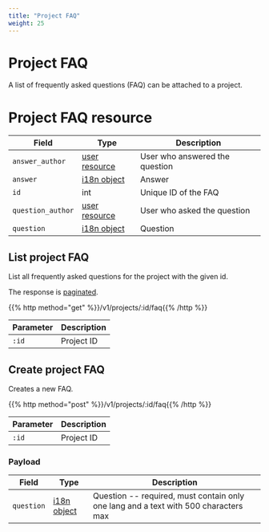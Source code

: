```yaml
---
title: "Project FAQ"
weight: 25
---
```


# Project FAQ

A list of frequently asked questions (FAQ) can be attached to a project.

# Project FAQ resource

| Field             | Type                   | Description                    |
| ----------------- | ---------------------- | ------------------------------ |
| `answer_author`   | [user resource](#user) | User who answered the question |
| `answer`          | [i18n object](#i18n)   | Answer                         |
| `id`              | int                    | Unique ID of the FAQ           |
| `question_author` | [user resource](#user) | User who asked the question    |
| `question`        | [i18n object](#i18n)   | Question                       |

## List project FAQ

List all frequently asked questions for the project with the given id.

The response is [paginated](#pagination).

{{% http method="get" %}}/v1/projects/:id/faq{{% /http %}}

| Parameter | Description |
| --------- | ----------- |
| `:id`     | Project ID  |

## Create project FAQ

Creates a new FAQ.

{{% http method="post" %}}/v1/projects/:id/faq{{% /http %}}

| Parameter | Description |
| --------- | ----------- |
| `:id`     | Project ID  |

### Payload

| Field      | Type                 | Description                                                                         |
| ---------- | -------------------- | ----------------------------------------------------------------------------------- |
| `question` | [i18n object](#i18n) | Question -- required, must contain only one lang and a text with 500 characters max |
